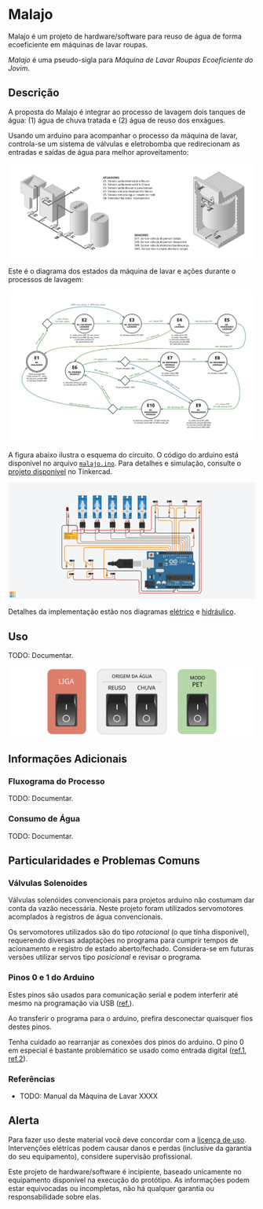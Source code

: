 # Malajo

Malajo é um projeto de hardware/software para reuso de água de forma ecoeficiente em máquinas de lavar roupas.

_Malajo_ é uma pseudo-sigla para _Máquina de Lavar Roupas Ecoeficiente do Jovim_.



## Descrição

A proposta do Malajo é integrar ao processo de lavagem dois tanques de água: (1) água de chuva tratada e (2) água de reuso dos enxágues.

Usando um arduino para acompanhar o processo da máquina de lavar, controla-se um sistema de válvulas e eletrobomba que redirecionam as entradas e saídas de água para melhor aproveitamento:

![visão geral](./images/overview.svg)

Este é o diagrama dos estados da máquina de lavar e ações durante o processos de lavagem:

![diagrama do processo](./images/statemachine.svg)

A figura abaixo ilustra o esquema do circuito.
O código do arduino está disponível no arquivo [`malajo.ino`](malajo.ino).
Para detalhes e simulação, consulte o [projeto disponível](https://www.tinkercad.com/things/dvzxjIgYtZz) no Tinkercad.

![esquema do circuito](./images/tinkercad.png)

Detalhes da implementação estão nos diagramas [elétrico](docs/diag_eletrico.pdf) e [hidráulico](docs/diag_hidraulico.pdf).


## Uso

TODO: Documentar.

![painel de operação](./images/painel.svg)


## Informações Adicionais

### Fluxograma do Processo

TODO: Documentar.


### Consumo de Água

TODO: Documentar.


## Particularidades e Problemas Comuns

### Válvulas Solenoides

Válvulas solenóides convencionais para projetos arduino não costumam dar conta da vazão necessária.
Neste projeto foram utilizados servomotores acomplados à registros de água convencionais.

Os servomotores utilizados são do tipo _rotacional_ (o que tinha disponível), requerendo diversas adaptações no programa para cumprir tempos de acionamento e registro de estado aberto/fechado.
Considera-se em futuras versões utilizar servos tipo _posicional_ e revisar o programa.


### Pinos 0 e 1 do Arduino

Estes pinos são usados para comunicação serial e podem interferir até mesmo na programação via USB ([ref.](https://www.arduino.cc/reference/en/language/functions/communication/serial/)).

Ao transferir o programa para o arduino, prefira desconectar quaisquer fios destes pinos.

Tenha cuidado ao rearranjar as conexões dos pinos do arduino. O pino 0 em especial é bastante problemático se usado como entrada digital ([ref.1](https://forum.arduino.cc/t/using-digital-pin-0-and-1-just-like-any-other-digital-pin/462591), [ref.2](https://forum.arduino.cc/t/pins-0-and-1-for-led/551369)).



### Referências

* TODO: Manual da Máquina de Lavar XXXX


## Alerta

Para fazer uso deste material você deve concordar com a [licença de uso](LICENSE).
Intervenções elétricas podem causar danos e perdas (inclusive da garantia do seu equipamento), considere supervisão profissional.

Este projeto de hardware/software é incipiente, baseado unicamente no equipamento disponível na execução do protótipo.
As informações podem estar equivocadas ou incompletas, não há qualquer garantia ou responsabilidade sobre elas.
